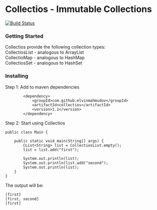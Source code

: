 # Collectios - Immutable Collections

[![Build Status](https://travis-ci.org/elvinmahmudov/collectios.svg?branch=master)](https://travis-ci.org/elvinmahmudov/collectios)

### Getting Started
Collectios provide the following collection types:<br/>
CollectiosList - analogous to ArrayList<br/>
CollectioMap - analogous to HashMap<br/>
CollectiosSet - analogous to HashSet<br/>

### Installing
Step 1: Add to maven dependencies

```
        <dependency>
            <groupId>com.github.elvinmahmudov</groupId>
            <artifactId>collectios</artifactId>
            <version>1.1</version>
        </dependency>
```

Step 2: Start using Collectios

```
public class Main {

    public static void main(String[] args) {
        CList<String> list = CollectiosList.empty(); 
        list = list.add("first");

        System.out.println(list);
        System.out.println(list.add("second");
        System.out.println(list);
    }
}
```
The output will be:
```
[first]
[first, second]
[first]
```
